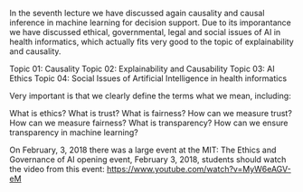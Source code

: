 In the seventh lecture we have discussed again causality and causal inference in machine learning for decision support. Due to its imporantance we have discussed ethical, governmental, legal and social issues of AI in health informatics, which actually fits very good to the topic of explainability and causality.

Topic 01: Causality
Topic 02: Explainability and Causability
Topic 03: AI Ethics
Topic 04: Social Issues of Artificial Intelligence in health informatics

Very important is that we clearly define the terms what we mean, including:

What is ethics? What is trust? What is fairness? How can we measure trust? How can we measure fairness?
What is transparency? How can we ensure transparency in machine learning?


On February, 3, 2018 there was a large event at the MIT: The Ethics and Governance of AI opening event, February 3, 2018, students should watch the video from this event:
https://www.youtube.com/watch?v=MyW6eAGV-eM
